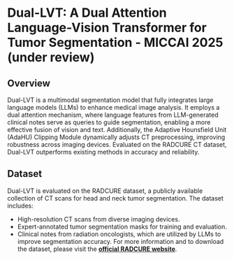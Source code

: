 # Dual-LVT: A Dual Attention Language-Vision Transformer for Tumor Segmentation - MICCAI 2025 (under review)

## Overview
Dual-LVT is a multimodal segmentation model that fully integrates large language models (LLMs) to enhance medical image analysis. It employs a dual attention mechanism, where language features from LLM-generated clinical notes serve as queries to guide segmentation, enabling a more effective fusion of vision and text. Additionally, the Adaptive Hounsfield Unit (AdaHU) Clipping Module dynamically adjusts CT preprocessing, improving robustness across imaging devices. Evaluated on the RADCURE CT dataset, Dual-LVT outperforms existing methods in accuracy and reliability.

## Dataset
Dual-LVT is evaluated on the RADCURE dataset, a publicly available collection of CT scans for head and neck tumor segmentation. The dataset includes:
- High-resolution CT scans from diverse imaging devices.
- Expert-annotated tumor segmentation masks for training and evaluation.
- Clinical notes from radiation oncologists, which are utilized by LLMs to improve segmentation accuracy.
For more information and to download the dataset, please visit the **[official RADCURE website](https://www.cancerimagingarchive.net/collection/radcure/)**.
